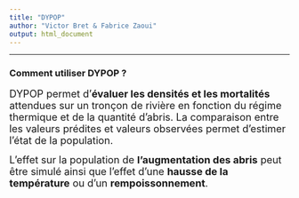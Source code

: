 ```yaml
---
title: "DYPOP"
author: "Victor Bret & Fabrice Zaoui"
output: html_document
---
```


* * *

### **Comment utiliser DYPOP ?**

<font size="4">DYPOP permet d’**évaluer les densités et les mortalités** attendues sur un tronçon de rivière en fonction du régime thermique et de la quantité d’abris. La comparaison entre les valeurs prédites et valeurs observées permet d’estimer l’état de la population.</font>

<font size="4">L’effet sur la population de **l’augmentation des abris** peut être simulé ainsi que l’effet d’une **hausse de la température** ou d’un **rempoissonnement**.</font>

